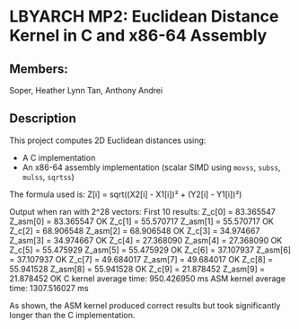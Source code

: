 # LBYARCH MP2: Euclidean Distance Kernel in C and x86-64 Assembly
## Members:
  Soper, Heather Lynn
  Tan, Anthony Andrei
## Description

This project computes 2D Euclidean distances using:

- A C implementation
- An x86-64 assembly implementation (scalar SIMD using `movss`, `subss`, `mulss`, `sqrtss`)

The formula used is:
Z[i] = sqrt((X2[i] - X1[i])² + (Y2[i] - Y1[i])²)

Output when ran with 2^28 vectors:
First 10 results:
Z_c[0] = 83.365547      Z_asm[0] = 83.365547    OK
Z_c[1] = 55.570717      Z_asm[1] = 55.570717    OK
Z_c[2] = 68.906548      Z_asm[2] = 68.906548    OK
Z_c[3] = 34.974667      Z_asm[3] = 34.974667    OK
Z_c[4] = 27.368090      Z_asm[4] = 27.368090    OK
Z_c[5] = 55.475929      Z_asm[5] = 55.475929    OK
Z_c[6] = 37.107937      Z_asm[6] = 37.107937    OK
Z_c[7] = 49.684017      Z_asm[7] = 49.684017    OK
Z_c[8] = 55.941528      Z_asm[8] = 55.941528    OK
Z_c[9] = 21.878452      Z_asm[9] = 21.878452    OK
C kernel average time: 950.426950 ms
ASM kernel average time: 1307.516027 ms


As shown, the ASM kernel produced correct results but took significantly longer than the C implementation.


